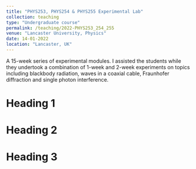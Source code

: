 ```yaml
---
title: "PHYS253, PHYS254 & PHYS255 Experimental Lab"
collection: teaching
type: "Undergraduate course"
permalink: /teaching/2022-PHYS253_254_255
venue: "Lancaster University, Physics"
date: 14-01-2022
location: "Lancaster, UK"
---
```


A 15-week series of experimental modules. I assisted the students while they undertook a combination of 1-week and 2-week experiments on topics including blackbody radiation, waves in a coaxial cable, Fraunhofer diffraction and single photon interference.

Heading 1
======

Heading 2
======

Heading 3
======
